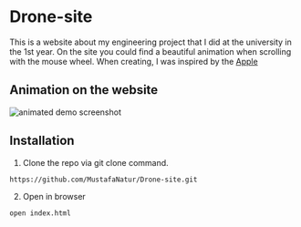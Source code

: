 # Drone-site

This is a website about my engineering project that I did at the university in the 1st year. On the site you could find a beautiful animation when scrolling with the mouse wheel. When creating, I was inspired by the [Apple](https://www.apple.com/airpods-pro )


## Animation on the website

![animated demo screenshot](https://github.com/MustafaNatur/Drone-site/blob/main/photos/DroneGif.gif)


## Installation

1. Clone the repo via git clone command.
```
https://github.com/MustafaNatur/Drone-site.git
```
2. Open in browser
```
open index.html
```
